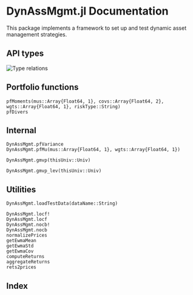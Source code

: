 # DynAssMgmt.jl Documentation

This package implements a framework to set up and test dynamic asset
management strategies.


## API types

![Type relations](https://github.com/cgroll/DynAssMgmt/docs/pics/type_interactions.png)


## Portfolio functions

```@docs
pfMoments(mus::Array{Float64, 1}, covs::Array{Float64, 2}, wgts::Array{Float64, 1}, riskType::String)
pfDivers
```

## Internal

```@docs
DynAssMgmt.pfVariance
DynAssMgmt.pfMu(mus::Array{Float64, 1}, wgts::Array{Float64, 1})
```

```@docs
DynAssMgmt.gmvp(thisUniv::Univ)
```

```@docs
DynAssMgmt.gmvp_lev(thisUniv::Univ)
```

## Utilities

```@docs
DynAssMgmt.loadTestData(dataName::String)
```

```@docs
DynAssMgmt.locf!
DynAssMgmt.locf
DynAssMgmt.nocb!
DynAssMgmt.nocb
normalizePrices
getEwmaMean
getEwmaStd
getEwmaCov
computeReturns
aggregateReturns
rets2prices
```


## Index

```@index
```
